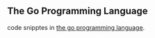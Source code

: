 ## The Go Programming Language

code snipptes in [the go programming language](https://www.amazon.ae/Go-Programming-Language-Alan-Donovan/dp/0134190440).
